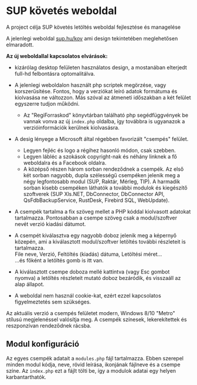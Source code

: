# SUP követés weboldal
A project célja  SUP követés letöltés weboldal fejlesztése és managelése

A jelenlegi weboldal [sup.hu/kov](https://www.sup.hu/kov) ami design tekintetében meglehetősen elmaradott.

**Az új weboldallal kapcsolatos elvárások:**

- kizárólag desktop felületen használatos design, a mostanában elterjedt full-hd felbontásra optomalitálva.

- A jelenlegi weboldalon használt php scriptek megörzése, vagy korszerűsítése. Fontos, hogy a verziókat leíró adatok formátuma és kiolvasása ne változzon. Más szóval az átmeneti időszakban a két felület egyszerre tudjon működni.
  - Az "RegiForraskod" könyvtárban található php segédfüggvények be vannak vonva az új `index.php` oldalba, így továbbra is ugyanazok a verzióinformációk kerülnek kiolvasásra.

- A desig lényege a Microsoft által régebben favorizált "csempés" felület.  
  - Legyen fejléc és logo a régihez hasonló módon, csak szebben.  
  - Legyen lábléc a szokások copyright-nak és néhány linknek a fő weboldalra és a Facebook oldalra.  
  - A középső részen három sorban rendeződnek a csempék. Az első két sorban nagyobb, dupla szélességű csempéken jelenik meg a négy legfontosabb modul (SUP, Raktár, Mérleg, TIP). A harmadik sorban kisebb csempéken láthatók a további modulok és kiegészítő szoftverek (SUP Xls.NET, DbConnector, DbConnector API, QsFdbBackupService, RustDesk, Firebird SQL, WebUpdate).

- A csempék tartalma a fix szöveg mellet a PHP kóddal kiolvasott adatokat tartalmazza. Pontosabban a csempe szöveg csak a modul/szoftver nevét verzió kiadási dátumot.  

- A csempét kiválasztva egy nagyobb doboz jelenik meg a képernyő közepén, ami a kiválasztott modul/szoftver letöltés további részleteit is tartalmazza.  
File neve, Verzió, Feltöltés (kiadás) dátuma, Letöltési méret...  
...és főként a letöltés gomb is itt van.

- A kiválasztott csempe doboza mellé kattintva (vagy Esc gombot nyomva) a letöltés részleteit mutató doboz bezáródik, és visszaáll az alap állapot.

- A weboldal nem használ cookie-kat, ezért ezzel kapcsolatos figyelmeztetés sem szükséges.

Az aktuális verzió a csempés felületet modern, Windows 8/10 "Metro" stílusú megjelenéssel valósítja meg. A csempék színesek, lekerekítettek és reszponzívan rendeződnek rácsba.
## Modul konfiguráció
Az egyes csempék adatait a `modules.php` fájl tartalmazza. Ebben szerepel minden modul kódja, neve, rövid leírása, ikonjának fájlneve és a csempe színe. Az `index.php` ezt a fájlt tölti be, így a modulok adatai egy helyen karbantarthatók.

